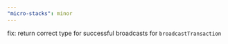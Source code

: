 ```yaml
---
"micro-stacks": minor
---
```


fix: return correct type for successful broadcasts for `broadcastTransaction`

